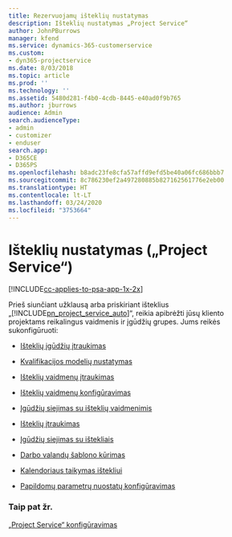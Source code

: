 ```yaml
---
title: Rezervuojamų išteklių nustatymas
description: Išteklių nustatymas „Project Service“
author: JohnPBurrows
manager: kfend
ms.service: dynamics-365-customerservice
ms.custom:
- dyn365-projectservice
ms.date: 8/03/2018
ms.topic: article
ms.prod: ''
ms.technology: ''
ms.assetid: 5480d281-f4b0-4cdb-8445-e40ad0f9b765
ms.author: jburrows
audience: Admin
search.audienceType:
- admin
- customizer
- enduser
search.app:
- D365CE
- D365PS
ms.openlocfilehash: b8adc23fe8cfa57affd9efd5be40a06fc686bbb7
ms.sourcegitcommit: 8c786230ef2a497280885b827162561776e2eb00
ms.translationtype: HT
ms.contentlocale: lt-LT
ms.lasthandoff: 03/24/2020
ms.locfileid: "3753664"
---
```

# <a name="set-up-resources-project-service"></a>Išteklių nustatymas („Project Service“)

[!INCLUDE[cc-applies-to-psa-app-1x-2x](../includes/cc-applies-to-psa-app-1x-2x.md)]

Prieš siunčiant užklausą arba priskiriant išteklius „[!INCLUDE[pn_project_service_auto](../includes/pn-project-service-auto.md)]“, reikia apibrėžti jūsų kliento projektams reikalingus vaidmenis ir įgūdžių grupes. Jums reikės sukonfigūruoti:  
  
-   [Išteklių įgūdžių įtraukimas](../project-service/add-resource-skills.md)  
  
-   [Kvalifikacijos modelių nustatymas](../project-service/set-up-proficiency-models.md)  
  
-   [Išteklių vaidmenų įtraukimas](../project-service/add-resource-roles.md)  
  
-   [Išteklių vaidmenų konfigūravimas](../project-service/configure-resource-roles.md)  
  
-   [Įgūdžių siejimas su išteklių vaidmenimis](../project-service/associate-skills-with-resource-roles.md)  
  
-   [Išteklių įtraukimas](../project-service/add-resources.md)  
  
-   [Įgūdžių siejimas su ištekliais](../project-service/associate-skills-with-resources.md)  
  
-   [Darbo valandų šablono kūrimas](../project-service/create-work-hours-template.md)  
  
-   [Kalendoriaus taikymas ištekliui](../project-service/apply-calendar-resource.md)  
  
-   [Papildomų parametrų nuostatų konfigūravimas](../project-service/configure-additional-parameters-settings.md)  
  
### <a name="see-also"></a>Taip pat žr.  
 [„Project Service“ konfigūravimas](../project-service/configure.md)
